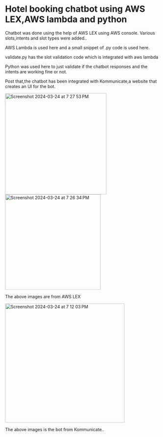 # Hotel booking chatbot using AWS LEX,AWS lambda and python

Chatbot was done using the help of AWS LEX using AWS console.
Various slots,intents and slot types were added..

AWS Lambda is used here and a small snippet of .py code is used here.

validate.py has the slot validation code which is integrated with aws lambda

Python was used here to just validate if the chatbot responses and the intents are working fine or not.

Post that,the chatbot has been integrated with Kommunicate,a website that creates an UI for the bot.


<img width="331" alt="Screenshot 2024-03-24 at 7 27 53 PM" src="https://github.com/SwarupRavi/Hotel_booking_chatbot_using_LEX/assets/79323627/adeb1f0c-7eda-46c4-a0b1-e5e590fd8cad">  




<img width="312" alt="Screenshot 2024-03-24 at 7 26 34 PM" src="https://github.com/SwarupRavi/Hotel_booking_chatbot_using_LEX/assets/79323627/041cf01e-9fac-49cb-a435-dcb7e9b2d6e4">


The above images are from AWS LEX


<img width="390" alt="Screenshot 2024-03-24 at 7 12 03 PM" src="https://github.com/SwarupRavi/Hotel_booking_chatbot_using_LEX/assets/79323627/5688ea26-3b7b-41b0-bfa9-6a31fc6ad483">

The above images is the bot from Kommunicate..


